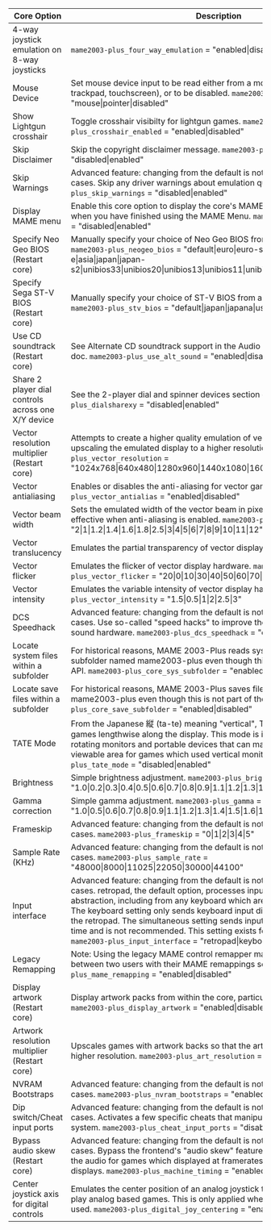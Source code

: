 | Core Option         | Description |
| --- | --- |
| 4-way joystick emulation on 8-way joysticks | `mame2003-plus_four_way_emulation` = "enabled\|disabled" |
| Mouse Device | Set mouse device input to be read either from a mouse, a pointer (pointer, trackpad, touchscreen), or to be disabled. `mame2003-plus_mouse_device` = "mouse\|pointer\|disabled" |
| Show Lightgun crosshair | Toggle crosshair visibilty for lightgun games. `mame2003-plus_crosshair_enabled` = "enabled\|disabled" |
| Skip Disclaimer | Skip the copyright disclaimer message. `mame2003-plus_skip_disclaimer` = "disabled\|enabled" |
| Skip Warnings | Advanced feature: changing from the default is not recommended in most cases. Skip any driver warnings about emulation quality. `mame2003-plus_skip_warnings` = "disabled\|enabled" |
| Display MAME menu | Enable this core option to display the core's MAME Menu and then disable it when you have finished using the MAME Menu. `mame2003-plus_display_setup` = "disabled\|enabled" |
| Specify Neo Geo BIOS (Restart core) | Manually specify your choice of Neo Geo BIOS from among those supported. `mame2003-plus_neogeo_bios` = "default\|euro\|euro-s1\|us\|us-e\|asia\|japan\|japan-s2\|unibios33\|unibios20\|unibios13\|unibios11\|unibios10\|debug\|asia-aes" |
| Specify Sega ST-V BIOS (Restart core) | Manually specify your choice of ST-V BIOS from among those supported. `mame2003-plus_stv_bios` = "default\|japan\|japana\|us\|japan\_b\|taiwan\|europe" |
| Use CD soundtrack (Restart core) | See Alternate CD soundtrack support in the Audio samples section of this doc. `mame2003-plus_use_alt_sound` = "enabled\|disabled" |
| Share 2 player dial controls across one X/Y device | See the 2-player dial and spinner devices section of this doc. `mame2003-plus_dialsharexy` = "disabled\|enabled" |
| Vector resolution multiplier (Restart core) | Attempts to create a higher quality emulation of vector display hardware by upscaling the emulated display to a higher resolution. `mame2003-plus_vector_resolution` = "1024x768\|640x480\|1280x960\|1440x1080\|1600x1200\|original" |
| Vector antialiasing | Enables or disables the anti-aliasing for vector games. `mame2003-plus_vector_antialias` = "enabled\|disabled" |
| Vector beam width | Sets the emulated width of the vector beam in pixels. This setting is only effective when anti-aliasing is enabled. `mame2003-plus_vector_beam_width` = "2\|1\|1.2\|1.4\|1.6\|1.8\|2.5\|3\|4\|5\|6\|7\|8\|9\|10\|11\|12" |
| Vector translucency | Emulates the partial transparency of vector display hardware. |
| Vector flicker | Emulates the flicker of vector display hardware. `mame2003-plus_vector_flicker` = "20\|0\|10\|30\|40\|50\|60\|70\|80\|90\|100" |
| Vector intensity | Emulates the variable intensity of vector display hardware. `mame2003-plus_vector_intensity` = "1.5\|0.5\|1\|2\|2.5\|3" |
| DCS Speedhack | Advanced feature: changing from the default is not recommended in most cases. Use so-called "speed hacks" to improve the performance of DCS sound hardware. `mame2003-plus_dcs_speedhack` = "enabled\|disabled" |
| Locate system files within a subfolder | For historical reasons, MAME 2003-Plus reads system files within a subfolder named mame2003-plus even though this is not part of the libretro API. `mame2003-plus_core_sys_subfolder` = "enabled\|disabled" |
| Locate save files within a subfolder | For historical reasons, MAME 2003-Plus saves files within a subfolder named mame2003-plus even though this is not part of the libretro API. `mame2003-plus_core_save_subfolder` = "enabled\|disabled" |
| TATE Mode | From the Japanese 縦 (ta-te) meaning "vertical", TATE Mode renders vertical games lengthwise along the display. This mode is intended for use with rotating monitors and portable devices that can make the full use of their viewable area for games which used vertical monitors. `mame2003-plus_tate_mode` = "disabled\|enabled" |
| Brightness | Simple brightness adjustment. `mame2003-plus_brightness` = "1.0\|0.2\|0.3\|0.4\|0.5\|0.6\|0.7\|0.8\|0.9\|1.1\|1.2\|1.3\|1.4\|1.5\|1.6\|1.7\|1.8\|1.9\|2.0" |
| Gamma correction | Simple gamma adjustment. `mame2003-plus_gamma` = "1.0\|0.5\|0.6\|0.7\|0.8\|0.9\|1.1\|1.2\|1.3\|1.4\|1.5\|1.6\|1.7\|1.8\|1.9\|2.0" |
| Frameskip | Advanced feature: changing from the default is not recommended in most cases. `mame2003-plus_frameskip` = "0\|1\|2\|3\|4\|5" |
| Sample Rate (KHz) | Advanced feature: changing from the default is not recommended in most cases. `mame2003-plus_sample_rate` = "48000\|8000\|11025\|22050\|30000\|44100" |
| Input interface | Advanced feature: changing from the default is not recommended in most cases. retropad, the default option, processes input via the libretro retropad abstraction, including from any keyboard which are bound to the retropad. The keyboard setting only sends keyboard input directly to the core, ignoring the retropad. The simultaneous setting sends inputs both ways at the same time and is not recommended. This setting exists for historical reasons. `mame2003-plus_input_interface` = "retropad\|keyboard\|simultaneous" |
| Legacy Remapping | Note: Using the legacy MAME control remapper may affect stateless netplay between two users with their MAME remappings set differently. `mame2003-plus_mame_remapping` = "enabled\|disabled" |
| Display artwork (Restart core) | Display artwork packs from within the core, particularly "backdrop" artwork. `mame2003-plus_display_artwork` = "enabled\|disabled" |
| Artwork resolution multiplier (Restart core) | Upscales games with artwork backs so that the artwork can be displayed at a higher resolution. `mame2003-plus_art_resolution` = "1\|2" |
| NVRAM Bootstraps | Advanced feature: changing from the default is not recommended in most cases. `mame2003-plus_nvram_bootstraps` = "enabled\|disabled" |
| Dip switch/Cheat input ports | Advanced feature: changing from the default is not recommended in most cases. Activates a few specific cheats that manipulate the dipswitch input system. `mame2003-plus_cheat_input_ports` = "disabled\|enabled" |
| Bypass audio skew (Restart core) | Advanced feature: changing from the default is not recommended in most cases. Bypass the frontend's "audio skew" feature which attempts to adjust the audio for games which displayed at framerates not native to modern displays. `mame2003-plus_machine_timing` = "enabled\|disabled" |
| Center joystick axis for digital controls | Emulates the center position of an analog joystick to allow digital joysticks to play analog based games. This is only applied when the AD Stick type is used. `mame2003-plus_digital_joy_centering` = "enabled\|disabled" |

